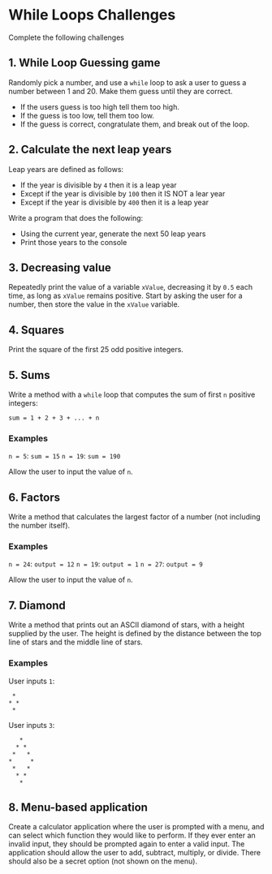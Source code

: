 # While Loops Challenges
Complete the following challenges

## 1. While Loop Guessing game
Randomly pick a number, and use a `while` loop to ask a user to guess a number between 1 and 20. Make them guess until they are correct.

- If the users guess is too high tell them too high.
- If the guess is too low, tell them too low.
- If the guess is correct, congratulate them, and break out of the loop.

## 2. Calculate the next leap years
Leap years are defined as follows:
- If the year is divisible by `4` then it is a leap year
- Except if the year is divisible by `100` then it IS NOT a lear year
- Except if the year is divisible by `400` then it is a leap year

Write a program that does the following:
- Using the current year, generate the next 50 leap years
- Print those years to the console

## 3. Decreasing value
Repeatedly print the value of a variable `xValue`, decreasing it by `0.5` each time,
as long as `xValue` remains positive. Start by asking the user for a number, then store the value in the `xValue` variable.

## 4. Squares
Print the square of the first 25 odd positive integers.

## 5. Sums
Write a method with a `while` loop that computes the sum of first `n` positive integers:
```
sum = 1 + 2 + 3 + ... + n
```

### Examples
`n = 5`: `sum = 15`
`n = 19`: `sum = 190`

Allow the user to input the value of `n`.

## 6. Factors
Write a method that calculates the largest factor of a number (not including the number itself).

### Examples
`n = 24`: `output = 12`
`n = 19`: `output = 1`
`n = 27`: `output = 9`

Allow the user to input the value of `n`.

## 7. Diamond
Write a method that prints out an ASCII diamond of stars, with a height supplied by the user. The height is defined by the distance between the top line of stars and the middle line of stars.

### Examples
User inputs `1`:
```
 *
* *
 *
```

User inputs `3`:
```
   *
  * *
 *   *
*     *
 *   *
  * *
   *
```

## 8. Menu-based application
Create a calculator application where the user is prompted with a menu, and can select which function they would like to perform. If they ever enter an invalid input, they should be prompted again to enter a valid input. The application should allow the user to add, subtract, multiply, or divide. There should also be a secret option (not shown on the menu).